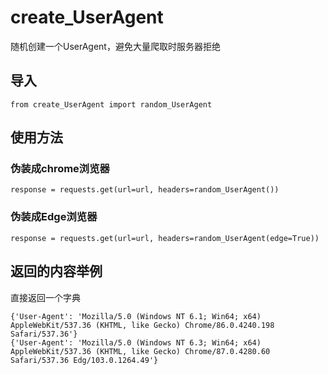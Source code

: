 # create_UserAgent
随机创建一个UserAgent，避免大量爬取时服务器拒绝

## 导入

    from create_UserAgent import random_UserAgent

## 使用方法
### 伪装成chrome浏览器

    response = requests.get(url=url, headers=random_UserAgent())


### 伪装成Edge浏览器

    response = requests.get(url=url, headers=random_UserAgent(edge=True))

## 返回的内容举例
直接返回一个字典

    {'User-Agent': 'Mozilla/5.0 (Windows NT 6.1; Win64; x64) AppleWebKit/537.36 (KHTML, like Gecko) Chrome/86.0.4240.198 Safari/537.36'}
    {'User-Agent': 'Mozilla/5.0 (Windows NT 6.3; Win64; x64) AppleWebKit/537.36 (KHTML, like Gecko) Chrome/87.0.4280.60 Safari/537.36 Edg/103.0.1264.49'}
